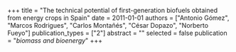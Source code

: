 +++
title = "The technical potential of first-generation biofuels obtained from energy crops in Spain"
date = 2011-01-01
authors = ["Antonio Gómez", "Marcos Rodrigues", "Carlos Montañés", "César Dopazo", "Norberto Fueyo"]
publication_types = ["2"]
abstract = ""
selected = false
publication = "*biomass and bioenergy*"
+++

